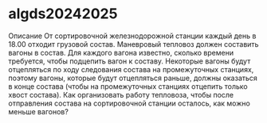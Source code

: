# algds20242025
Описание
От сортировочной железнодорожной станции каждый день в 18.00 отходит грузовой состав.
Маневровый тепловоз должен составить вагоны в состав. Для каждого вагона известно, сколько
времени требуется, чтобы подцепить вагон к составу. Некоторые вагоны будут отцепляться по ходу
следования состава на промежуточных станциях, поэтому вагоны, которые будут отцепляться
раньше, должны оказаться в конце состава (чтобы на промежуточных станциях отцепить только
хвост состава). Как организовать работу тепловоза, чтобы после отправления состава на
сортировочной станции осталось, как можно меньше вагонов?